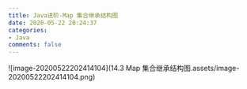 ```yaml
---
title: Java进阶-Map 集合继承结构图
date: 2020-05-22 20:24:37
categories:
- Java
comments: false
---
```


![image-20200522202414104](14.3 Map 集合继承结构图.assets/image-20200522202414104.png)